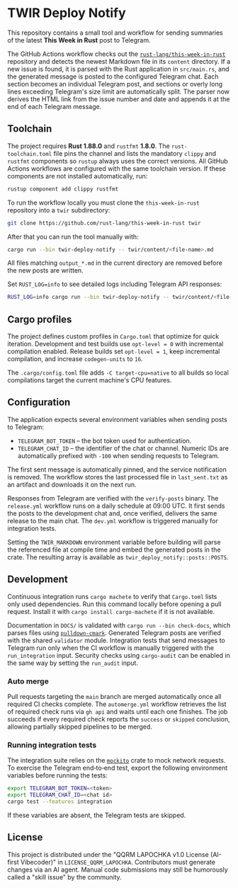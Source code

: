 # TWIR Deploy Notify

This repository contains a small tool and workflow for sending summaries of the latest **This Week in Rust** post to Telegram.

The GitHub Actions workflow checks out the [`rust-lang/this-week-in-rust`](https://github.com/rust-lang/this-week-in-rust) repository and detects the newest Markdown file in its `content` directory. If a new issue is found, it is parsed with the Rust application in `src/main.rs`, and the generated message is posted to the configured Telegram chat. Each section becomes an individual Telegram post, and sections or overly long lines exceeding Telegram's size limit are automatically split.
The parser now derives the HTML link from the issue number and date and appends it at the end of each Telegram message.

## Toolchain

The project requires **Rust 1.88.0** and `rustfmt` **1.8.0**. The `rust-toolchain.toml` file pins the channel and lists the mandatory `clippy` and `rustfmt` components so `rustup` always uses the correct versions. All GitHub Actions workflows are configured with the same toolchain version. If these components are not installed automatically, run:

```bash
rustup component add clippy rustfmt
```

To run the workflow locally you must clone the `this-week-in-rust` repository into a `twir` subdirectory:

```bash
git clone https://github.com/rust-lang/this-week-in-rust twir
```

After that you can run the tool manually with:

```bash
cargo run --bin twir-deploy-notify -- twir/content/<file-name>.md
```

All files matching `output_*.md` in the current directory are removed before the
new posts are written.

Set `RUST_LOG=info` to see detailed logs including Telegram API responses:

```bash
RUST_LOG=info cargo run --bin twir-deploy-notify -- twir/content/<file-name>.md
```

## Cargo profiles

The project defines custom profiles in `Cargo.toml` that optimize for quick
iteration. Development and test builds use `opt-level = 0` with incremental
compilation enabled. Release builds set `opt-level = 1`, keep incremental
compilation, and increase `codegen-units` to `16`.

The `.cargo/config.toml` file adds `-C target-cpu=native` to all builds so local
compilations target the current machine's CPU features.

## Configuration

The application expects several environment variables when sending posts to
Telegram:

- `TELEGRAM_BOT_TOKEN` – the bot token used for authentication.
- `TELEGRAM_CHAT_ID` – the identifier of the chat or channel. Numeric IDs are
  automatically prefixed with `-100` when sending requests to Telegram.

The first sent message is automatically pinned, and the service notification is
removed.
The workflow stores the last processed file in `last_sent.txt` as an artifact and downloads it on the next run.

Responses from Telegram are verified with the `verify-posts` binary.
The `release.yml` workflow runs on a daily schedule at 09:00 UTC. It first sends the
posts to the development chat and, once verified, delivers the same release to the
main chat. The `dev.yml` workflow is triggered manually for integration tests.

Setting the `TWIR_MARKDOWN` environment variable before building will
parse the referenced file at compile time and embed the generated posts
in the crate. The resulting array is available as `twir_deploy_notify::posts::POSTS`.

## Development

Continuous integration runs `cargo machete` to verify that `Cargo.toml` lists only used dependencies. Run this command locally before opening a pull request.
Install it with `cargo install cargo-machete` if it is not available.

Documentation in `DOCS/` is validated with `cargo run --bin check-docs`, which parses files using [`pulldown-cmark`](https://crates.io/crates/pulldown-cmark).
Generated Telegram posts are verified with the shared `validator` module.
Integration tests that send messages to Telegram run only when the CI workflow is manually triggered with the `run_integration` input.
Security checks using `cargo-audit` can be enabled in the same way by setting the `run_audit` input.

### Auto merge

Pull requests targeting the `main` branch are merged automatically once all required
CI checks complete. The `automerge.yml` workflow retrieves the list of required
check runs via `gh api` and waits until each one finishes. The job succeeds
if every required check reports the `success` or `skipped` conclusion, allowing
partially skipped pipelines to be merged.

### Running integration tests

The integration suite relies on the [`mockito`](https://crates.io/crates/mockito) crate to mock network requests.
To exercise the Telegram end‑to‑end test, export the following environment variables before running the tests:

```bash
export TELEGRAM_BOT_TOKEN=<token>
export TELEGRAM_CHAT_ID=<chat id>
cargo test --features integration
```

If these variables are absent, the Telegram tests are skipped.

## License

This project is distributed under the "QQRM LAPOCHKA v1.0 License (AI-first Vibecoder)" in `LICENSE_QQRM_LAPOCHKA`.
Contributors must generate changes via an AI agent.
Manual code submissions may still be humorously called a "skill issue" by the community.
